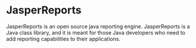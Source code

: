 # JasperReports
JasperReports is an open source java reporting engine. JasperReports is a Java class library, and it is meant for those Java developers who need to add reporting capabilities to their applications.
